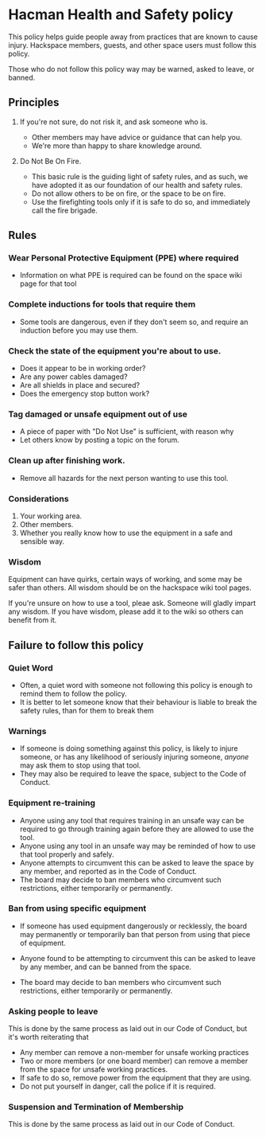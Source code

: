 # Hacman Health and Safety policy

This policy helps guide people away from practices that are known to cause injury.
Hackspace members, guests, and other space users must follow this policy.

Those who do not follow this policy way may be warned, asked to leave, or banned.

## Principles

1. If you're not sure, do not risk it, and ask someone who is. 
    * Other members may have advice or guidance that can help you.
    * We're more than happy to share knowledge around.

2. Do Not Be On Fire. 
    * This basic rule is the guiding light of safety rules, and as such, we have adopted it as our foundation of our health and safety rules.
    * Do not allow others to be on fire, or the space to be on fire.
    * Use the firefighting tools only if it is safe to do so, and immediately call the fire brigade.

## Rules
### Wear Personal Protective Equipment (PPE) where required
* Information on what PPE is required can be found on the space wiki page for that tool

### Complete inductions for tools that require them 
* Some tools are dangerous, even if they don't seem so, and require an induction before you may use them.

### Check the state of the equipment you're about to use.
* Does it appear to be in working order?
* Are any power cables damaged?
* Are all shields in place and secured?
* Does the emergency stop button work?

### Tag damaged or unsafe equipment out of use
* A piece of paper with "Do Not Use" is sufficient, with reason why
* Let others know by posting a topic on the forum.

### Clean up after finishing work.
* Remove all hazards for the next person wanting to use this tool.

### Considerations

1. Your working area.
2. Other members.
3. Whether you really know how to use the equipment in a safe and sensible way.

### Wisdom

Equipment can have quirks, certain ways of working, and some may be safer than others.
All wisdom should be on the hackspace wiki tool pages.

If you're unsure on how to use a tool, pleae ask. Someone will gladly impart any wisdom.
If you have wisdom, please add it to the wiki so others can benefit from it.

## Failure to follow this policy

### Quiet Word
* Often, a quiet word with someone not following this policy is enough to remind them to follow the policy. 
* It is better to let someone know that their behaviour is liable to break the safety rules, than for them to break them

### Warnings
* If someone is doing something against this policy, is likely to injure someone, or has any likelihood of seriously injuring someone, *anyone* may ask them to stop using that tool. 
* They may also be required to leave the space, subject to the Code of Conduct.

### Equipment re-training
* Anyone using any tool that requires training in an unsafe way can be required to go through training again before they are allowed to use the tool. 
* Anyone using any tool in an unsafe way may be reminded of how to use that tool properly and safely.
* Anyone attempts to circumvent this can be asked to leave the space by any member, and reported as in the Code of Conduct. 
* The board may decide to ban members who circumvent such restrictions, either temporarily or permanently.

### Ban from using specific equipment
* If someone has used equipment dangerously or recklessly, the board may permanently or temporarily ban that person from using that piece of equipment.

* Anyone found to be attempting to circumvent this can be asked to leave by any member, and can be banned from the space. 

* The board may decide to ban members who circumvent such restrictions, either temporarily or permanently.

### Asking people to leave

This is done by the same process as laid out in our Code of Conduct, but it's worth reiterating that 
* Any member can remove a non-member for unsafe working practices
* Two or more members (or one board member) can remove a member from the space for unsafe working practices. 
* If safe to do so, remove power from the equipment that they are using.
* Do not put yourself in danger, call the police if it is required.

### Suspension and Termination of Membership
This is done by the same process as laid out in our Code of Conduct.
